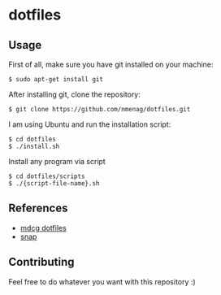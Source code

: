 # dotfiles

## Usage

First of all, make sure you have git installed on your machine:

```
$ sudo apt-get install git
```

After installing git, clone the repository:

```
$ git clone https://github.com/nmenag/dotfiles.git
```

I am using Ubuntu and run the installation script:

```
$ cd dotfiles
$ ./install.sh
```

Install any program via script

```
$ cd dotfiles/scripts
$ ./{script-file-name}.sh
```

## References

* [mdcg dotfiles](https://github.com/mdcg/dotfiles)
* [snap](https://snapcraft.io/)

## Contributing

Feel free to do whatever you want with this repository :)

